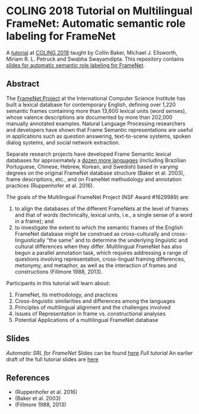 # COLING 2018 Tutorial on Multilingual FrameNet: Automatic semantic role labeling for FrameNet

A [tutorial](https://framenet.icsi.berkeley.edu/fndrupal/node/5552/) at [COLING 2018](https://coling2018.org/) taught by Collin Baker, Michael J. Ellsworth, Miriam R. L. Petruck and Swabha Swayamdipta. This repository contains [slides for automatic semantic role labeling for FrameNet](https://github.com/Noahs-ARK/coling18tutorial/blob/master/Slides-Swabha.pdf).

## Abstract

The [FrameNet Project](http://framenet.icsi.berkeley.edu) at the International Computer Science Institute has built a lexical database for contemporary English, defining over 1,220 semantic frames containing more than 13,600 lexical units (word senses), whose valence descriptions are documented by more than 202,000 manually annotated examples. Natural Language Processing researchers and developers have shown that Frame Semantic representations are useful in applications such as question answering, text-to-scene systems, spoken dialog systems, and social network extraction.

Separate research projects have developed Frame Semantic lexical databases for approximately a [dozen more languages](https://framenet.icsi.berkeley.edu/fndrupal/framenets_in_other_languages) (including Brazilian Portuguese, Chinese, Hebrew, Korean, and Swedish) based in varying degrees on the original FrameNet database structure (Baker et al. 2003), frame descriptions, etc., and on FrameNet methodology and annotation practices (Ruppenhofer et al. 2016).

The goals of the Multilingual FrameNet Project (NSF Award #1629989) are: 
1. to align the databases of the different FrameNets at the level of frames and that of words (technically, lexical units, i.e., a single sense of a word in a frame); and 
2. to investigate the extent to which the semantic frames of the English FrameNet database might be construed as cross-culturally and cross-linguistically “the same” and to determine the underlying linguistic and cultural differences when they differ. 
Multilingual FrameNet has also begun a parallel annotation task, which requires addressing a range of questions involving representation, cross-lingual framing differences, metonymy, and metaphor, as well as the interaction of frames and constructions (Fillmore 1988, 2013).

Participants in this tutorial will learn about:

1. FrameNet, its methodology, and practices
2. Cross-linguistic similarities and differences among the languages
3. Principles of multilingual alignment and the challenges involved
4. Issues of Representation in frame vs. constructional analyses
5. Potential Applications of a multilingual FrameNet database

## Slides

*Automatic SRL for FrameNet* Slides can be found [here](https://github.com/Noahs-ARK/coling18tutorial/blob/master/Slides-Swabha.pdf)
*Full tutorial* An earlier draft of the full tutorial slides are [here](https://framenet2.icsi.berkeley.edu/docs/allslides.pdf)

## References
* (Ruppenhofer et al. 2016)
* (Baker et al. 2003)
* (Fillmore 1988, 2013)
